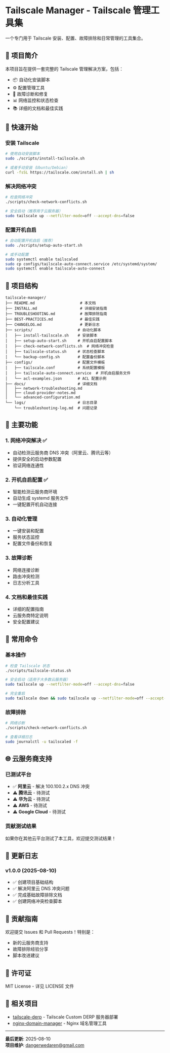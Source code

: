 # Tailscale Manager - Tailscale 管理工具集

一个专门用于 Tailscale 安装、配置、故障排除和日常管理的工具集合。

## 🎯 项目简介

本项目旨在提供一套完整的 Tailscale 管理解决方案，包括：
- 📦 自动化安装脚本
- ⚙️ 配置管理工具
- 🔧 故障诊断和修复
- 📊 网络监控和状态检查
- 📚 详细的文档和最佳实践

## 🚀 快速开始

### 安装 Tailscale
```bash
# 使用自动安装脚本
sudo ./scripts/install-tailscale.sh

# 或者手动安装（Ubuntu/Debian）
curl -fsSL https://tailscale.com/install.sh | sh
```

### 解决网络冲突
```bash
# 检查网络冲突
./scripts/check-network-conflicts.sh

# 安全启动（推荐用于云服务器）
sudo tailscale up --netfilter-mode=off --accept-dns=false
```

### 配置开机自启
```bash
# 自动配置开机自启（推荐）
sudo ./scripts/setup-auto-start.sh

# 或手动配置
sudo systemctl enable tailscaled
sudo cp configs/tailscale-auto-connect.service /etc/systemd/system/
sudo systemctl enable tailscale-auto-connect
```

## 📁 项目结构

```
tailscale-manager/
├── README.md                    # 本文档
├── INSTALL.md                   # 详细安装指南
├── TROUBLESHOOTING.md           # 故障排除指南
├── BEST-PRACTICES.md            # 最佳实践
├── CHANGELOG.md                 # 更新日志
├── scripts/                    # 自动化脚本
│   ├── install-tailscale.sh    # 安装脚本
│   ├── setup-auto-start.sh     # 开机自启配置脚本
│   ├── check-network-conflicts.sh  # 网络冲突检查
│   ├── tailscale-status.sh     # 状态检查脚本
│   └── backup-config.sh        # 配置备份脚本
├── configs/                    # 配置文件模板
│   ├── tailscale.conf          # 系统配置模板
│   ├── tailscale-auto-connect.service  # 开机自启服务文件
│   └── acl-examples.json       # ACL 配置示例
├── docs/                       # 详细文档
│   ├── network-troubleshooting.md
│   ├── cloud-provider-notes.md
│   └── advanced-configuration.md
└── logs/                       # 日志目录
    └── troubleshooting-log.md  # 问题记录
```

## 🌟 主要功能

### 1. 网络冲突解决 ✅
- 自动检测云服务商 DNS 冲突（阿里云、腾讯云等）
- 提供安全的启动参数配置
- 验证网络连通性

### 2. 开机自启配置 ✅
- 智能检测云服务商环境
- 自动生成 systemd 服务文件
- 一键配置开机自动连接

### 3. 自动化管理
- 一键安装和配置
- 服务状态监控
- 配置文件备份和恢复

### 3. 故障诊断
- 网络连接诊断
- 路由冲突检测
- 日志分析工具

### 4. 文档和最佳实践
- 详细的配置指南
- 云服务商特定说明
- 安全配置建议

## 🔧 常用命令

### 基本操作
```bash
# 检查 Tailscale 状态
./scripts/tailscale-status.sh

# 安全启动（适用于大多数云服务器）
sudo tailscale up --netfilter-mode=off --accept-dns=false

# 完全重启
sudo tailscale down && sudo tailscale up --netfilter-mode=off --accept-dns=false
```

### 故障排除
```bash
# 网络诊断
./scripts/check-network-conflicts.sh

# 查看详细日志
sudo journalctl -u tailscaled -f
```

## 🌐 云服务商支持

### 已测试平台
- ✅ **阿里云** - 解决 100.100.2.x DNS 冲突
- ⚠️ **腾讯云** - 待测试
- ⚠️ **华为云** - 待测试
- ⚠️ **AWS** - 待测试
- ⚠️ **Google Cloud** - 待测试

### 贡献测试结果
如果你在其他云平台测试了本工具，欢迎提交测试结果！

## 📝 更新日志

### v1.0.0 (2025-08-10)
- ✅ 创建项目基础结构
- ✅ 解决阿里云 DNS 冲突问题
- ✅ 完成基础故障排除文档
- ✅ 创建网络冲突检查脚本

## 🤝 贡献指南

欢迎提交 Issues 和 Pull Requests！特别是：
- 新的云服务商支持
- 故障排除经验分享
- 脚本改进建议

## 📄 许可证

MIT License - 详见 LICENSE 文件

## 🔗 相关项目

- [tailscale-derp](../tailscale-derp/) - Tailscale Custom DERP 服务器部署
- [nginx-domain-manager](../nginx-domain-manager/) - Nginx 域名管理工具

---

**最后更新**: 2025-08-10  
**项目维护**: dangerwedaren@gmail.com
